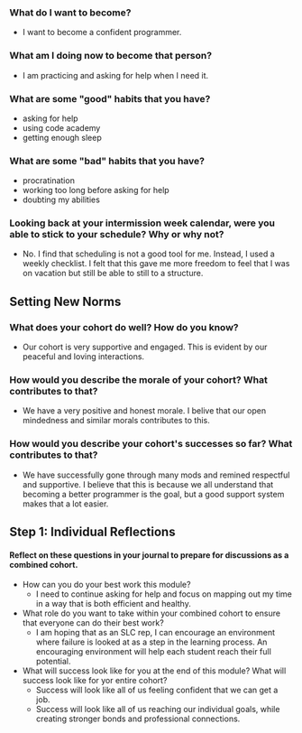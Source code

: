 ### What do I want to become?
- I want to become a confident programmer.

### What am I doing now to become that person?
- I am practicing and asking for help when I need it. 

### What are some "good" habits that you have?
- asking for help
- using code academy
- getting enough sleep

### What are some "bad" habits that you have?
- procratination
- working too long before asking for help
- doubting my abilities 

### Looking back at your intermission week calendar, were you able to stick to your schedule? Why or why not?
- No. I find that scheduling is not a good tool for me. Instead, I used a weekly checklist. I felt that this gave me more freedom to feel that I was on vacation but still be able to still to a structure.    


## Setting New Norms

### What does your cohort do well? How do you know?
- Our cohort is very supportive and engaged. This is evident by our peaceful and loving interactions. 

### How would you describe the morale of your cohort? What contributes to that?
- We have a very positive and honest morale. I belive that our open mindedness and similar morals contributes to this.

### How would you describe your cohort's successes so far? What contributes to that?
- We have successfully gone through many mods and remined respectful and supportive. I believe that this is because we all understand that becoming a better programmer is the goal, but a good support system makes that a lot easier. 



## Step 1: Individual Reflections
#### Reflect on these questions in your journal to prepare for discussions as a combined cohort. 
- How can you do your best work this module?
   - I need to continue asking for help and focus on mapping out my time in a way that is both efficient and healthy. 
- What role do you want to take within your combined cohort to ensure that everyone can do their best work?
   - I am hoping that as an SLC rep, I can encourage an environment where failure is looked at as a step in the learning process. An encouraging environment will help each student reach their full potential. 
- What will success look like for you at the end of this module? What will success look like for yor entire cohort?
   - Success will look like all of us feeling confident that we can get a job. 
   - Success will look like all of us reaching our individual goals, while creating stronger bonds and professional connections. 
